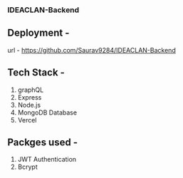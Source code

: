 ### IDEACLAN-Backend

## Deployment -

url - https://github.com/Saurav9284/IDEACLAN-Backend

## Tech Stack -

1) graphQL
2) Express
3) Node.js
4) MongoDB Database
5) Vercel

## Packges used -

1) JWT Authentication
2) Bcrypt
